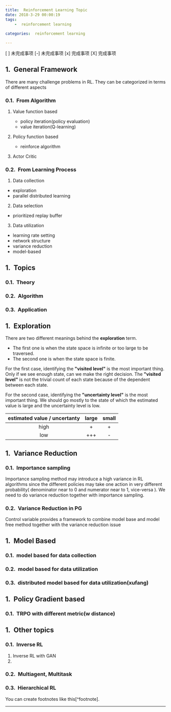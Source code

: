```yaml
---
title:  Reinforcement Learning Topic 
date: 2018-3-29 00:00:19
tags:
    -  reinforcement learning
  
categories:  reinforcement learning

---
```

 
[ ] 未完成事项
[-] 未完成事项
[x] 完成事项
[X] 完成事项 

## General Framework

 There are many challenge problems in RL. They can be categorized in terms of different aspects

### From Algorithm
1. Value function based

   - policy iteration(policy evaluation)
   - value iteration(Q-learning)

2. Policy function based

   - reinforce algorithm

3. Actor Critic
 


### From Learning Process

1. Data collection
 * exploration
  * parallel distributed learning

2. Data selection

  * prioritized replay buffer

3. Data utilization

 * learning rate setting
 * network structure
 * variance reduction
 * model-based


## Topics

### Theory

### Algorithm

### Application

## Exploration

There are two different meanings behind the **exploration** term.

- The first one is when the state space is infinite or too large to be traversed.
- The second one is when the state space is finite. 

 For the first case, identifying the **"visited level"** is the most important thing. Only if we see enough  state, can we make the right decision. The **"visited level"** is not the trivial count of each state because of the dependent between each state.

For the second case, identifying the **"uncertainty level"** is the most important thing. We should go mostly to the state of which the estimated value is large and the uncertainty level is low.

| estimated value / uncertanty | large | small |
| :--------------------------: | :---: | :---: |
|             high             |   +   |   +   |
|             low              |  +++  |   -   |



## Variance Reduction

### Importance sampling

Importance sampling method may introduce a high variance in RL algorithms since the different policies may take one action in very different probability( denominator near to 0 and numerator near to 1, vice-versa ). We need to do variance reduction together with importance sampling.

### Variance Reduction in PG

Control variable provides a framework to combine model base and model free method together with the variance reduction issue

## Model Based

### model based for data collection

### model based for data utilization

### distributed model based for data utilization(xufang)

## Policy Gradient based

### TRPO with different metric(w distance)

## Other topics

### Inverse RL

1. Inverse RL with GAN 
2. ​

### Multiagent, Multitask

### Hierarchical RL



You can create footnotes like this[^footnote].

 



------
<style type="text/css">
    h1 { counter-reset: h2counter; }
    h2 { counter-reset: h3counter; }
    h3 { counter-reset: h4counter; }
    h4 { counter-reset: h5counter; }
    h5 { counter-reset: h6counter; }
    h6 { }
    h2:before {
      counter-increment: h2counter;
      content: counter(h2counter) ".\0000a0\0000a0";
    }
    h3:before {
      counter-increment: h3counter;
      content: counter(h2counter) "."
                counter(h3counter) ".\0000a0\0000a0";
    }
    h4:before {
      counter-increment: h4counter;
      content: counter(h2counter) "."
                counter(h3counter) "."
                counter(h4counter) ".\0000a0\0000a0";
    }
    h5:before {
      counter-increment: h5counter;
      content: counter(h2counter) "."
                counter(h3counter) "."
                counter(h4counter) "."
                counter(h5counter) ".\0000a0\0000a0";
    }
    h6:before {
      counter-increment: h6counter;
      content: counter(h2counter) "."
                counter(h3counter) "."
                counter(h4counter) "."
                counter(h5counter) "."
                counter(h6counter) ".\0000a0\0000a0";
    }
</style>
